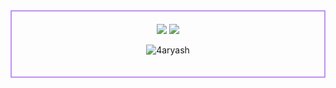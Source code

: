 <div align="center" style="border: 2px solid #BF91F3; padding: 20px; max-width: 600px; margin: 0 auto;">
  <img src="https://i.pinimg.com/originals/a4/b2/cf/a4b2cf52d8ed2e49e10c7eecca6777a3.gif" />
  <img src="https://github-readme-streak-stats.herokuapp.com?user=4aryash&theme=rising-sun&hide_border=true&background=FFFFFF00">
  <p align="center"> <img src="https://komarev.com/ghpvc/?username=4aryash&color=333333" alt="4aryash" /> </p>
</div>
